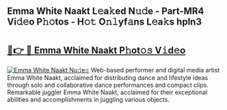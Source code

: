 ## Emma White Naakt L𝚎a𝚔ed N𝚞𝚍e - Part-MR4 Vi𝚍𝚎o P𝚑𝚘tos - H𝚘𝚝 O𝚗𝚕yf𝚊ns L𝚎a𝚔s hpln3

# <h2><a href="http://kf36y4.oniu.top/?m=Emma+White+Naakt">🔗👉 🔴 Emma White Naakt P𝚑ot𝚘𝚜 V𝚒d𝚎o</a></h2>

[![Emma White Naakt Nu𝚍e𝚜](https://i.imgur.com/0qMVB7G.gif)](http://kf36y4.oniu.top/?m=Emma+White+Naakt)
Web-based performer and digital media artist Emma White Naakt, acclaimed for distributing dance and lifestyle ideas through solo and collaborative dance performances and compact clips. Remarkable juggler Emma White Naakt, acclaimed for their exceptional abilities and accomplishments in juggling various objects.  
